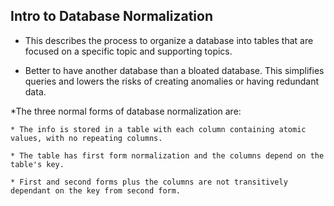 ## Intro to Database Normalization

* This describes the process to organize a database into tables that are focused on a specific topic and supporting topics. 

* Better to have another database than a bloated database. This simplifies queries and lowers the risks of creating anomalies or having redundant data. 

*The three normal forms of database normalization are:

    * The info is stored in a table with each column containing atomic values, with no repeating columns.

    * The table has first form normalization and the columns depend on the table's key.

    * First and second forms plus the columns are not transitively dependant on the key from second form.